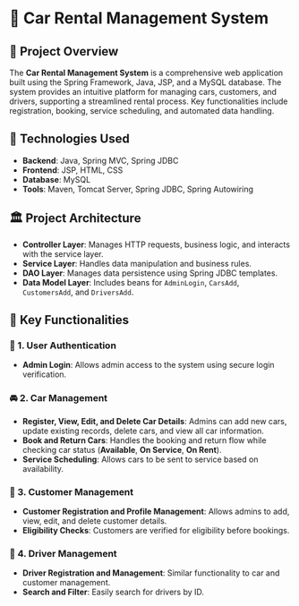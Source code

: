 # 🚗 **Car Rental Management System**

## 📝 **Project Overview**
The **Car Rental Management System** is a comprehensive web application built using the Spring Framework, Java, JSP, and a MySQL database. The system provides an intuitive platform for managing cars, customers, and drivers, supporting a streamlined rental process. Key functionalities include registration, booking, service scheduling, and automated data handling.

## 🔧 **Technologies Used**
- **Backend**: Java, Spring MVC, Spring JDBC
- **Frontend**: JSP, HTML, CSS
- **Database**: MySQL
- **Tools**: Maven, Tomcat Server, Spring JDBC, Spring Autowiring

## 🏛️ **Project Architecture**
- **Controller Layer**: Manages HTTP requests, business logic, and interacts with the service layer.
- **Service Layer**: Handles data manipulation and business rules.
- **DAO Layer**: Manages data persistence using Spring JDBC templates.
- **Data Model Layer**: Includes beans for `AdminLogin`, `CarsAdd`, `CustomersAdd`, and `DriversAdd`.

## 🌟 **Key Functionalities**

### 🔐 1. **User Authentication**
   - **Admin Login**: Allows admin access to the system using secure login verification.

### 🚘 2. **Car Management**
   - **Register, View, Edit, and Delete Car Details**: Admins can add new cars, update existing records, delete cars, and view all car information.
   - **Book and Return Cars**: Handles the booking and return flow while checking car status (**Available**, **On Service**, **On Rent**).
   - **Service Scheduling**: Allows cars to be sent to service based on availability.

### 👥 3. **Customer Management**
   - **Customer Registration and Profile Management**: Allows admins to add, view, edit, and delete customer details.
   - **Eligibility Checks**: Customers are verified for eligibility before bookings.

### 🚗 4. **Driver Management**
   - **Driver Registration and Management**: Similar functionality to car and customer management.
   - **Search and Filter**: Easily search for drivers by ID.

